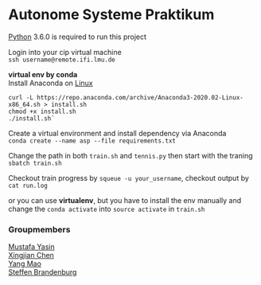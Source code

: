 # Autonome Systeme Praktikum
[Python](https://www.python.org/downloads/) 3.6.0 is required to run this project

Login into your cip virtual machine\
`ssh username@remote.ifi.lmu.de`

**virtual env by conda**  
Install Anaconda on [Linux](https://docs.anaconda.com/anaconda/install/linux/)
```
curl -L https://repo.anaconda.com/archive/Anaconda3-2020.02-Linux-x86_64.sh > install.sh
chmod +x install.sh
./install.sh`
```
Create a virtual environment and install dependency via Anaconda \
`conda create --name asp --file requirements.txt`

Change the path in both `train.sh` and `tennis.py` then start with the traning\
`sbatch train.sh`

Checkout train progress by `squeue -u your_username`, checkout output by `cat run.log`

or you can use **virtualenv**, but you have to install the env manually and change the `conda activate` into `source activate`
in `train.sh`

### Groupmembers
[Mustafa Yasin](https://github.com/MustafaYasin)  
[Xingjian Chen](https://github.com/marcchan)  
[Yang Mao](https://github.com/leo-mao)  
[Steffen Brandenburg](https://github.com/SteffenBr)
